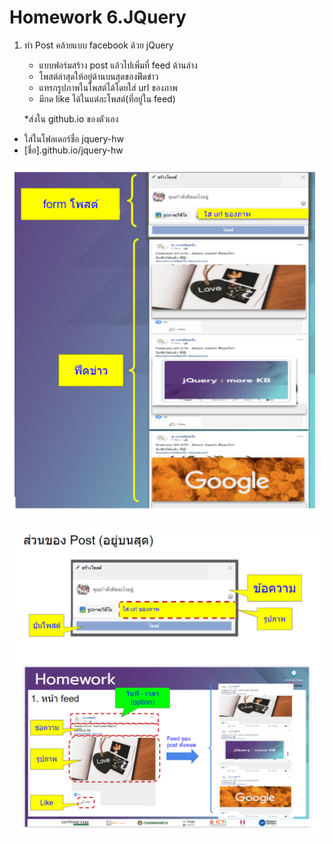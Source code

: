 # Homework 6.JQuery

1. ทำ Post คล้ายแบบ facebook ด้วย jQuery
    -   แบบฟอร์มสร้าง post แล้วไปเพิ่มที่ feed ด้านล่าง
	-   โพสต์ล่าสุดให้อยู่ด้านบนสุดของฟีดข่าว
	-   แทรกรูปภาพในโพสต์ได้โดยใส่ url ของภาพ
	-   มีกด like ได้ในแต่ละโพสต์(ที่อยู่ใน feed)

	*ส่งใน github.io ของตัวเอง
-   ใส่ในโฟลเดอร์ชื่อ jquery-hw 
-   [ชื่อ].github.io/jquery-hw

![image](jquery1.png)


![image](jquery2.png)
